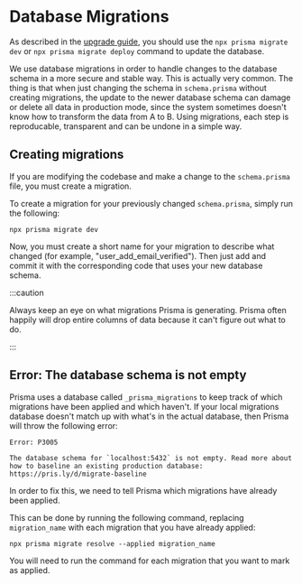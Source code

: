 # Database Migrations
As described in the [upgrade guide](https://docs.cal.com/self-hosting/upgrading.md), you should use the `npx prisma migrate dev` or `npx prisma migrate deploy` command to update the database.

We use database migrations in order to handle changes to the database schema in a more secure and stable way. This is actually very common. The thing is that when just changing the schema in `schema.prisma` without creating migrations, the update to the newer database schema can damage or delete all data in production mode, since the system sometimes doesn't know how to transform the data from A to B. Using migrations, each step is reproducable, transparent and can be undone in a simple way.

## Creating migrations
If you are modifying the codebase and make a change to the `schema.prisma` file, you must create a migration.

To create a migration for your previously changed `schema.prisma`, simply run the following:
```
npx prisma migrate dev
```

Now, you must create a short name for your migration to describe what changed (for example, "user_add_email_verified"). Then just add and commit it with the corresponding code that uses your new database schema.

:::caution

Always keep an eye on what migrations Prisma is generating. Prisma often happily will drop entire columns of data because it can't figure out what to do.

:::

## Error: The database schema is not empty
Prisma uses a database called `_prisma_migrations` to keep track of which migrations have been applied and which haven't. If your local migrations database doesn't match up with what's in the actual database, then Prisma will throw the following error:
```
Error: P3005

The database schema for `localhost:5432` is not empty. Read more about how to baseline an existing production database: https://pris.ly/d/migrate-baseline
```

In order to fix this, we need to tell Prisma which migrations have already been applied.

This can be done by running the following command, replacing `migration_name` with each migration that you have already applied:
```
npx prisma migrate resolve --applied migration_name
```

You will need to run the command for each migration that you want to mark as applied.